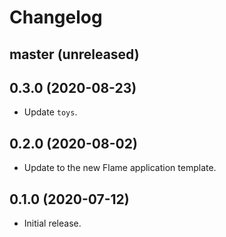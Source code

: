 # Changelog

## master (unreleased)

## 0.3.0 (2020-08-23)

*   Update `toys`.

## 0.2.0 (2020-08-02)

*   Update to the new Flame application template.

## 0.1.0 (2020-07-12)

*   Initial release.
